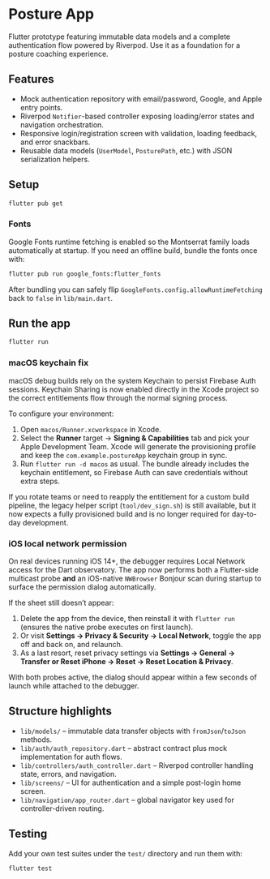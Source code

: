 # Posture App

Flutter prototype featuring immutable data models and a complete authentication flow powered by Riverpod. Use it as a foundation for a posture coaching experience.

## Features

- Mock authentication repository with email/password, Google, and Apple entry points.
- Riverpod `Notifier`-based controller exposing loading/error states and navigation orchestration.
- Responsive login/registration screen with validation, loading feedback, and error snackbars.
- Reusable data models (`UserModel`, `PosturePath`, etc.) with JSON serialization helpers.

## Setup

```bash
flutter pub get
```

### Fonts

Google Fonts runtime fetching is enabled so the Montserrat family loads automatically at startup. If you need an offline build, bundle the fonts once with:

```bash
flutter pub run google_fonts:flutter_fonts
```

After bundling you can safely flip `GoogleFonts.config.allowRuntimeFetching` back to `false` in `lib/main.dart`.

## Run the app

```bash
flutter run
```

### macOS keychain fix

macOS debug builds rely on the system Keychain to persist Firebase Auth sessions. Keychain Sharing is now enabled directly in the Xcode project so the correct entitlements flow through the normal signing process.

To configure your environment:

1. Open `macos/Runner.xcworkspace` in Xcode.
2. Select the **Runner** target → **Signing & Capabilities** tab and pick your Apple Development Team. Xcode will generate the provisioning profile and keep the `com.example.postureApp` keychain group in sync.
3. Run `flutter run -d macos` as usual. The bundle already includes the keychain entitlement, so Firebase Auth can save credentials without extra steps.

If you rotate teams or need to reapply the entitlement for a custom build pipeline, the legacy helper script (`tool/dev_sign.sh`) is still available, but it now expects a fully provisioned build and is no longer required for day-to-day development.

### iOS local network permission

On real devices running iOS 14+, the debugger requires Local Network access for the Dart observatory. The app now performs both a Flutter-side multicast probe **and** an iOS-native `NWBrowser` Bonjour scan during startup to surface the permission dialog automatically.

If the sheet still doesn’t appear:

1. Delete the app from the device, then reinstall it with `flutter run` (ensures the native probe executes on first launch).
2. Or visit **Settings → Privacy & Security → Local Network**, toggle the app off and back on, and relaunch.
3. As a last resort, reset privacy settings via **Settings → General → Transfer or Reset iPhone → Reset → Reset Location & Privacy**.

With both probes active, the dialog should appear within a few seconds of launch while attached to the debugger.

## Structure highlights

- `lib/models/` – immutable data transfer objects with `fromJson`/`toJson` methods.
- `lib/auth/auth_repository.dart` – abstract contract plus mock implementation for auth flows.
- `lib/controllers/auth_controller.dart` – Riverpod controller handling state, errors, and navigation.
- `lib/screens/` – UI for authentication and a simple post-login home screen.
- `lib/navigation/app_router.dart` – global navigator key used for controller-driven routing.

## Testing

Add your own test suites under the `test/` directory and run them with:

```bash
flutter test
```

